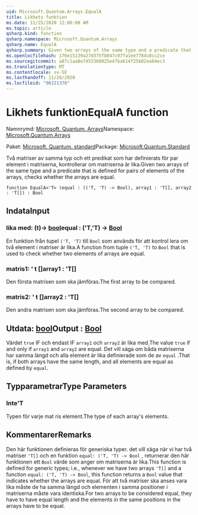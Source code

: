 ```yaml
---
uid: Microsoft.Quantum.Arrays.EqualA
title: Likhets funktion
ms.date: 11/25/2020 12:00:00 AM
ms.topic: article
qsharp.kind: function
qsharp.namespace: Microsoft.Quantum.Arrays
qsharp.name: EqualA
qsharp.summary: Given two arrays of the same type and a predicate that is defined for pairs of elements of the arrays, checks whether the arrays are equal.
ms.openlocfilehash: 176e15139a27d375fb047c07fa1ee778dc8cc2ce
ms.sourcegitcommit: a87c1aa8e7453360025e47ba614f25b02ea84ec3
ms.translationtype: MT
ms.contentlocale: sv-SE
ms.lasthandoff: 11/26/2020
ms.locfileid: "96221376"
---
```

# <a name="equala-function"></a><span data-ttu-id="a3845-102">Likhets funktion</span><span class="sxs-lookup"><span data-stu-id="a3845-102">EqualA function</span></span>

<span data-ttu-id="a3845-103">Namnrymd: [Microsoft. Quantum. Arrays](xref:Microsoft.Quantum.Arrays)</span><span class="sxs-lookup"><span data-stu-id="a3845-103">Namespace: [Microsoft.Quantum.Arrays](xref:Microsoft.Quantum.Arrays)</span></span>

<span data-ttu-id="a3845-104">Paket: [Microsoft. Quantum. standard](https://nuget.org/packages/Microsoft.Quantum.Standard)</span><span class="sxs-lookup"><span data-stu-id="a3845-104">Package: [Microsoft.Quantum.Standard](https://nuget.org/packages/Microsoft.Quantum.Standard)</span></span>


<span data-ttu-id="a3845-105">Två matriser av samma typ och ett predikat som har definierats för par element i matriserna, kontrollerar om matriserna är lika.</span><span class="sxs-lookup"><span data-stu-id="a3845-105">Given two arrays of the same type and a predicate that is defined for pairs of elements of the arrays, checks whether the arrays are equal.</span></span>

```qsharp
function EqualA<'T> (equal : (('T, 'T) -> Bool), array1 : 'T[], array2 : 'T[]) : Bool
```


## <a name="input"></a><span data-ttu-id="a3845-106">Indata</span><span class="sxs-lookup"><span data-stu-id="a3845-106">Input</span></span>

### <a name="equal--tt---bool"></a><span data-ttu-id="a3845-107">lika med: (t)-> [bool](xref:microsoft.quantum.lang-ref.bool)</span><span class="sxs-lookup"><span data-stu-id="a3845-107">equal : ('T,'T) -> [Bool](xref:microsoft.quantum.lang-ref.bool)</span></span>

<span data-ttu-id="a3845-108">En funktion från tupel `('T, 'T)` till `Bool` som används för att kontrol lera om två element i matriser är lika.</span><span class="sxs-lookup"><span data-stu-id="a3845-108">A function from tuple `('T, 'T)` to `Bool` that is used to check whether two elements of arrays are equal.</span></span>


### <a name="array1--t"></a><span data-ttu-id="a3845-109">matris1: ' t []</span><span class="sxs-lookup"><span data-stu-id="a3845-109">array1 : 'T[]</span></span>

<span data-ttu-id="a3845-110">Den första matrisen som ska jämföras.</span><span class="sxs-lookup"><span data-stu-id="a3845-110">The first array to be compared.</span></span>


### <a name="array2--t"></a><span data-ttu-id="a3845-111">matris2: ' t []</span><span class="sxs-lookup"><span data-stu-id="a3845-111">array2 : 'T[]</span></span>

<span data-ttu-id="a3845-112">Den andra matrisen som ska jämföras.</span><span class="sxs-lookup"><span data-stu-id="a3845-112">The second array to be compared.</span></span>



## <a name="output--bool"></a><span data-ttu-id="a3845-113">Utdata: [bool](xref:microsoft.quantum.lang-ref.bool)</span><span class="sxs-lookup"><span data-stu-id="a3845-113">Output : [Bool](xref:microsoft.quantum.lang-ref.bool)</span></span>

<span data-ttu-id="a3845-114">Värdet `true` IF och endast IF `array1` och `array2` är lika med.</span><span class="sxs-lookup"><span data-stu-id="a3845-114">The value `true` if and only if `array1` and `array2` are equal.</span></span>
<span data-ttu-id="a3845-115">Det vill säga om båda matriserna har samma längd och alla element är lika definierade som de av `equal` .</span><span class="sxs-lookup"><span data-stu-id="a3845-115">That is, if both arrays have the same length, and all elements are equal as defined by `equal`.</span></span>

## <a name="type-parameters"></a><span data-ttu-id="a3845-116">Typparametrar</span><span class="sxs-lookup"><span data-stu-id="a3845-116">Type Parameters</span></span>

### <a name="t"></a><span data-ttu-id="a3845-117">Inte</span><span class="sxs-lookup"><span data-stu-id="a3845-117">'T</span></span>

<span data-ttu-id="a3845-118">Typen för varje mat ris element.</span><span class="sxs-lookup"><span data-stu-id="a3845-118">The type of each array's elements.</span></span>

## <a name="remarks"></a><span data-ttu-id="a3845-119">Kommentarer</span><span class="sxs-lookup"><span data-stu-id="a3845-119">Remarks</span></span>

<span data-ttu-id="a3845-120">Den här funktionen definieras för generiska typer. det vill säga när vi har två matriser `'T[]` och en funktion `equal: ('T, 'T) -> Bool` , returnerar den här funktionen ett `Bool` värde som anger om matriserna är lika.</span><span class="sxs-lookup"><span data-stu-id="a3845-120">This function is defined for generic types; i.e., whenever we have two arrays `'T[]` and a function `equal: ('T, 'T) -> Bool`, this function returns a `Bool` value that indicates whether the arrays are equal.</span></span>
<span data-ttu-id="a3845-121">För att två matriser ska anses vara lika måste de ha samma längd och elementen i samma positioner i matriserna måste vara identiska.</span><span class="sxs-lookup"><span data-stu-id="a3845-121">For two arrays to be considered equal, they have to have equal length and the elements in the same positions in the arrays have to be equal.</span></span>